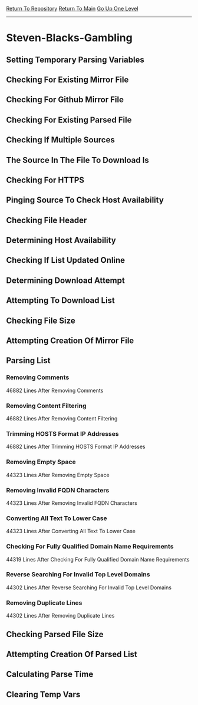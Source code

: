 [Return To Repository](https://github.com/deathbybandaid/piholeparser/)
[Return To Main](https://github.com/deathbybandaid/piholeparser/blob/master/RecentRunLogs/Mainlog.md)
[Go Up One Level](https://github.com/deathbybandaid/piholeparser/blob/master/RecentRunLogs/TopLevelScripts/30-Processing-Blacklists.md)
____________________________________
# Steven-Blacks-Gambling
## Setting Temporary Parsing Variables
## Checking For Existing Mirror File
## Checking For Github Mirror File
## Checking For Existing Parsed File
## Checking If Multiple Sources
## The Source In The File To Download Is
## Checking For HTTPS
## Pinging Source To Check Host Availability
## Checking File Header
## Determining Host Availability
## Checking If List Updated Online
## Determining Download Attempt
## Attempting To Download List
## Checking File Size
## Attempting Creation Of Mirror File
## Parsing List
### Removing Comments
46882 Lines After Removing Comments
### Removing Content Filtering
46882 Lines After Removing Content Filtering
### Trimming HOSTS Format IP Addresses
46882 Lines After Trimming HOSTS Format IP Addresses
### Removing Empty Space
44323 Lines After Removing Empty Space
### Removing Invalid FQDN Characters
44323 Lines After Removing Invalid FQDN Characters
### Converting All Text To Lower Case
44323 Lines After Converting All Text To Lower Case
### Checking For Fully Qualified Domain Name Requirements
44319 Lines After Checking For Fully Qualified Domain Name Requirements
### Reverse Searching For Invalid Top Level Domains
44302 Lines After Reverse Searching For Invalid Top Level Domains
### Removing Duplicate Lines
44302 Lines After Removing Duplicate Lines
## Checking Parsed File Size
## Attempting Creation Of Parsed List
## Calculating Parse Time
## Clearing Temp Vars
